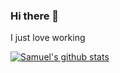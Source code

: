 ### Hi there 👋

I just love working

[![Samuel's github stats](https://github-readme-stats.vercel.app/api?username=samueldervis)](https://github.com/samueldervis/samueldervis)
